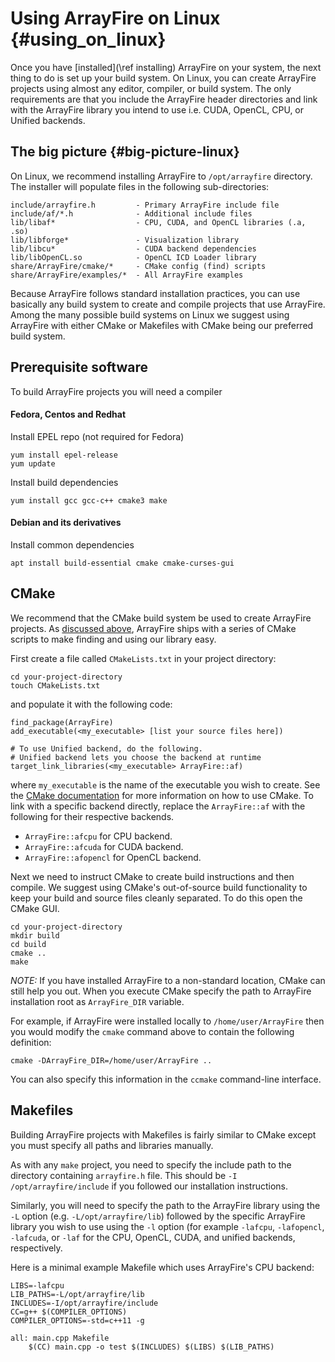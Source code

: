 Using ArrayFire on Linux {#using_on_linux}
=====

Once you have [installed](\ref installing) ArrayFire on your system, the next
thing to do is set up your build system. On Linux, you can create ArrayFire
projects using almost any editor, compiler, or build system. The only
requirements are that you include the ArrayFire header directories and link with
the ArrayFire library you intend to use i.e. CUDA, OpenCL, CPU, or Unified
backends.

## The big picture  {#big-picture-linux}

On Linux, we recommend installing ArrayFire to `/opt/arrayfire` directory. The
installer will populate files in the following sub-directories:

    include/arrayfire.h         - Primary ArrayFire include file
    include/af/*.h              - Additional include files
    lib/libaf*                  - CPU, CUDA, and OpenCL libraries (.a, .so)
    lib/libforge*               - Visualization library
    lib/libcu*                  - CUDA backend dependencies
    lib/libOpenCL.so            - OpenCL ICD Loader library
    share/ArrayFire/cmake/*     - CMake config (find) scripts
    share/ArrayFire/examples/*  - All ArrayFire examples

Because ArrayFire follows standard installation practices, you can use basically
any build system to create and compile projects that use ArrayFire. Among the
many possible build systems on Linux we suggest using ArrayFire with either
CMake or Makefiles with CMake being our preferred build system.

## Prerequisite software

To build ArrayFire projects you will need a compiler

#### Fedora, Centos and Redhat

Install EPEL repo (not required for Fedora)

```
yum install epel-release
yum update
```

Install build dependencies

```
yum install gcc gcc-c++ cmake3 make
```

#### Debian and its derivatives

Install common dependencies

```
apt install build-essential cmake cmake-curses-gui
```

## CMake

We recommend that the CMake build system be used to create ArrayFire projects.
As [discussed above](#big-picture-linux), ArrayFire ships with a series of CMake
scripts to make finding and using our library easy.

First create a file called `CMakeLists.txt` in your project directory:

    cd your-project-directory
    touch CMakeLists.txt

and populate it with the following code:

    find_package(ArrayFire)
    add_executable(<my_executable> [list your source files here])

    # To use Unified backend, do the following.
    # Unified backend lets you choose the backend at runtime
    target_link_libraries(<my_executable> ArrayFire::af)

where `my_executable` is the name of the executable you wish to create. See the
[CMake documentation](https://cmake.org/documentation/) for more information on
how to use CMake. To link with a specific backend directly, replace the
`ArrayFire::af` with the following for their respective backends.

* `ArrayFire::afcpu` for CPU backend.
* `ArrayFire::afcuda` for CUDA backend.
* `ArrayFire::afopencl` for OpenCL backend.

Next we need to instruct CMake to create build instructions and then compile. We
suggest using CMake's out-of-source build functionality to keep your build and
source files cleanly separated. To do this open the CMake GUI.

    cd your-project-directory
    mkdir build
    cd build
    cmake ..
    make

*NOTE:* If you have installed ArrayFire to a non-standard location, CMake can
still help you out. When you execute CMake specify the path to ArrayFire
installation root as `ArrayFire_DIR` variable.

For example, if ArrayFire were installed locally to `/home/user/ArrayFire` then
you would modify the `cmake` command above to contain the following definition:

    cmake -DArrayFire_DIR=/home/user/ArrayFire ..

You can also specify this information in the `ccmake` command-line interface.

## Makefiles

Building ArrayFire projects with Makefiles is fairly similar to CMake except you
must specify all paths and libraries manually.

As with any `make` project, you need to specify the include path to the
directory containing `arrayfire.h` file. This should be `-I
/opt/arrayfire/include` if you followed our installation instructions.

Similarly, you will need to specify the path to the ArrayFire library using the
`-L` option (e.g. `-L/opt/arrayfire/lib`) followed by the specific ArrayFire
library you wish to use using the `-l` option (for example `-lafcpu`,
`-lafopencl`, `-lafcuda`, or `-laf` for the CPU, OpenCL, CUDA, and unified
backends, respectively.

Here is a minimal example Makefile which uses ArrayFire's CPU backend:

    LIBS=-lafcpu
    LIB_PATHS=-L/opt/arrayfire/lib
    INCLUDES=-I/opt/arrayfire/include
    CC=g++ $(COMPILER_OPTIONS)
    COMPILER_OPTIONS=-std=c++11 -g

    all: main.cpp Makefile
        $(CC) main.cpp -o test $(INCLUDES) $(LIBS) $(LIB_PATHS)
